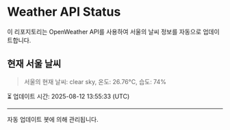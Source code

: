 
# Weather API Status

이 리포지토리는 OpenWeather API를 사용하여 서울의 날씨 정보를 자동으로 업데이트합니다.

## 현재 서울 날씨
> 서울의 현재 날씨: clear sky, 온도: 26.76°C, 습도: 74%

⏳ 업데이트 시간: 2025-08-12 13:55:33 (UTC)

---
자동 업데이트 봇에 의해 관리됩니다.
